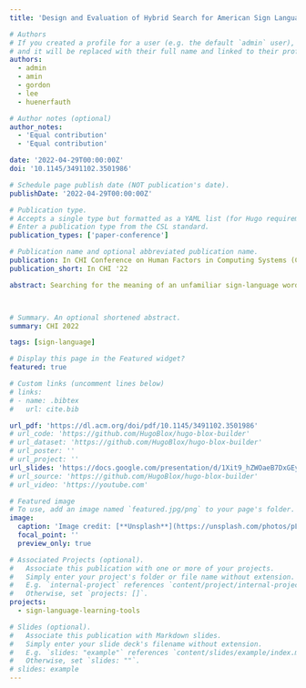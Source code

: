 ```yaml
---
title: 'Design and Evaluation of Hybrid Search for American Sign Language to English Dictionaries: Making the Most of Imperfect Sign Recognition'

# Authors
# If you created a profile for a user (e.g. the default `admin` user), write the username (folder name) here
# and it will be replaced with their full name and linked to their profile.
authors:
  - admin
  - amin
  - gordon
  - lee
  - huenerfauth

# Author notes (optional)
author_notes:
  - 'Equal contribution'
  - 'Equal contribution'

date: '2022-04-29T00:00:00Z'
doi: '10.1145/3491102.3501986'

# Schedule page publish date (NOT publication's date).
publishDate: '2022-04-29T00:00:00Z'

# Publication type.
# Accepts a single type but formatted as a YAML list (for Hugo requirements).
# Enter a publication type from the CSL standard.
publication_types: ['paper-conference']

# Publication name and optional abbreviated publication name.
publication: In CHI Conference on Human Factors in Computing Systems (CHI ’22), April 29-May 5, 2022, New Orleans, LA, USA.
publication_short: In CHI '22

abstract: Searching for the meaning of an unfamiliar sign-language word in a dictionary is difficult for learners, but emerging sign-recognition technology will soon enable users to search by submitting a video of themselves performing the word they recall. However, sign-recognition technology is imperfect, and users may need to search through a long list of possible results when seeking a desired result. To speed this search, we present a hybrid-search approach, in which users begin with a video-based query and then filter the search results by linguistic properties, e.g., handshape. We interviewed 32 ASL learners about their preferences for the content and appearance of the search-results page and filtering criteria. A between-subjects experiment with 20 ASL learners revealed that our hybrid search system outperformed a video-based search system along multiple satisfaction and performance metrics. Our findings provide guidance for designers of video-based sign-language dictionary search systems, with implications for other search scenarios.



# Summary. An optional shortened abstract.
summary: CHI 2022

tags: [sign-language]

# Display this page in the Featured widget?
featured: true

# Custom links (uncomment lines below)
# links:
# - name: .bibtex
#   url: cite.bib

url_pdf: 'https://dl.acm.org/doi/pdf/10.1145/3491102.3501986'
# url_code: 'https://github.com/HugoBlox/hugo-blox-builder'
# url_dataset: 'https://github.com/HugoBlox/hugo-blox-builder'
# url_poster: ''
# url_project: ''
url_slides: 'https://docs.google.com/presentation/d/1Xit9_hZWOaeB7DxGEysPpnwQkeLeoMbSs947w1jhOMw/edit?usp=sharing'
# url_source: 'https://github.com/HugoBlox/hugo-blox-builder'
# url_video: 'https://youtube.com'

# Featured image
# To use, add an image named `featured.jpg/png` to your page's folder.
image:
  caption: 'Image credit: [**Unsplash**](https://unsplash.com/photos/pLCdAaMFLTE)'
  focal_point: ''
  preview_only: true

# Associated Projects (optional).
#   Associate this publication with one or more of your projects.
#   Simply enter your project's folder or file name without extension.
#   E.g. `internal-project` references `content/project/internal-project/index.md`.
#   Otherwise, set `projects: []`.
projects:
  - sign-language-learning-tools

# Slides (optional).
#   Associate this publication with Markdown slides.
#   Simply enter your slide deck's filename without extension.
#   E.g. `slides: "example"` references `content/slides/example/index.md`.
#   Otherwise, set `slides: ""`.
# slides: example
---
```


<!-- {{% callout note %}}
Click the _Cite_ button above to demo the feature to enable visitors to import publication metadata into their reference management software.
{{% /callout %}}

{{% callout note %}}
Create your slides in Markdown - click the _Slides_ button to check out the example.
{{% /callout %}} -->

<!-- Add the publication's **full text** or **supplementary notes** here. You can use rich formatting such as including [code, math, and images](https://docs.hugoblox.com/content/writing-markdown-latex/). -->
